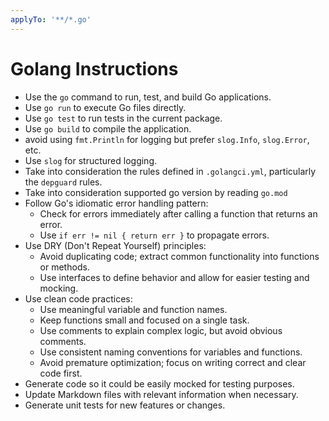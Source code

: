 ```yaml
---
applyTo: '**/*.go'
---
```

# Golang Instructions

- Use the `go` command to run, test, and build Go applications.
- Use `go run` to execute Go files directly.
- Use `go test` to run tests in the current package.
- Use `go build` to compile the application.
- avoid using `fmt.Println` for logging but prefer `slog.Info`, `slog.Error`, etc.
- Use `slog` for structured logging.
- Take into consideration the rules defined in `.golangci.yml`, particularly the `depguard` rules.
- Take into consideration supported go version by reading `go.mod`
- Follow Go's idiomatic error handling pattern:
  - Check for errors immediately after calling a function that returns an error.
  - Use `if err != nil { return err }` to propagate errors.
- Use DRY (Don't Repeat Yourself) principles:
  - Avoid duplicating code; extract common functionality into functions or methods.
  - Use interfaces to define behavior and allow for easier testing and mocking.
- Use clean code practices:
  - Use meaningful variable and function names.
  - Keep functions small and focused on a single task.
  - Use comments to explain complex logic, but avoid obvious comments.
  - Use consistent naming conventions for variables and functions.
  - Avoid premature optimization; focus on writing correct and clear code first.
- Generate code so it could be easily mocked for testing purposes.
- Update Markdown files with relevant information when necessary.
- Generate unit tests for new features or changes.
